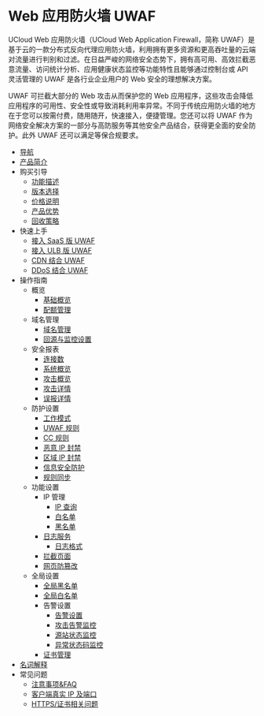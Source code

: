 # Web 应用防火墙 UWAF

UCloud Web 应用防火墙（UCloud Web Application Firewall，简称 UWAF）是基于云的一款分布式反向代理应用防火墙，利用拥有更多资源和更高吞吐量的云端对流量进行判别和过滤。在日益严峻的网络安全态势下，拥有高可用、高效拦截恶意流量、访问统计分析、应用健康状态监控等功能特性且能够通过控制台或 API 灵活管理的 UWAF 是各行业企业用户的 Web 安全的理想解决方案。

UWAF 可拦截大部分的 Web 攻击从而保护您的 Web 应用程序，这些攻击会降低应用程序的可用性、安全性或导致消耗利用率异常。不同于传统应用防火墙的地方在于您可以按需付费，随用随开，快速接入，便捷管理。您还可以将 UWAF 作为网络安全解决方案的一部分与高防服务等其他安全产品结合，获得更全面的安全防护。此外 UWAF 还可以满足等保合规要求。

- [导航](/uewaf/README)
- [产品简介](/uewaf/products/Illustrate)
- 购买引导
  - [功能描述](/uewaf/steer/Introduction)
  - [版本选择](/uewaf/steer/Version_selection)
  - [价格说明](/uewaf/steer/Price)
  - [产品优势](/uewaf/steer/Advantage)
  - [回收策略](/uewaf/steer/Recycling_strategy)
- 快速上手
  - [接入 SaaS 版 UWAF](/uewaf/use/Access_UWAF)
  - [接入 ULB 版 UWAF](/uewaf/use/ULB_with_UWAF)
  - [CDN 结合 UWAF](/uewaf/use/CDN_with_UWAF)
  - [DDoS 结合 UWAF](/uewaf/use/DDOS_with_UWAF)
- 操作指南
  - 概览
    - [基础概览](/uewaf/features/info/Info)
    - [配额管理](/uewaf/features/info/Quota_management)
    <!--* [IPv6设置](/uewaf/features/info/IPv6)-->
  - 域名管理
    - [域名管理](/uewaf/features/domain/Domain_set)
    - [回源与监控设置](/uewaf/features/domain/Monitor_set)
  - 安全报表
    - [连接数](/uewaf/features/report/concurrent_conn)
    - [系统概览](/uewaf/features/report/Website_overview)
    - [攻击概览](/uewaf/features/report/Attack_analysis)
    - [攻击详情](/uewaf/features/report/Attack_details)
    - [误报详情](/uewaf/features/report/False_positive)
  - 防护设置
    - [工作模式](/uewaf/features/rule/Mode)
    - [UWAF 规则](/uewaf/features/rule/UWAF_rule)
    - [CC 规则](/uewaf/features/rule/CC_rule)
    - [恶意 IP 封禁](/uewaf/features/rule/Malicious_ip)
    - [区域 IP 封禁](/uewaf/features/rule/Regional_ban)
    - [信息安全防护](/uewaf/features/rule/Information_security)
    - [规则同步](/uewaf/features/rule/Rule_sync)
  - 功能设置
    - IP 管理
      - [IP 查询](/uewaf/features/expand/IP_query)
      - [白名单](/uewaf/features/expand/White_list)
      - [黑名单](/uewaf/features/expand/Black_list)
    - [日志服务](/uewaf/features/expand/Logs)
      - [日志格式](/uewaf/features/expand/logs_format)
    - [拦截页面](/uewaf/features/expand/Intercept_page)
    - [网页防篡改](/uewaf/features/expand/Prevent_tampering)
  - 全局设置
    - [全局黑名单](/uewaf/global/black_list)
    - [全局白名单](/uewaf/global/white_list)
    - 告警设置
      - [告警设置](/uewaf/global/message/alert)
      - [攻击告警监控](/uewaf/global/message/attack_alert)
      - [源站状态监控](/uewaf/global/message/status_alert)
      - [异常状态码监控](/uewaf/global/message/Exception_Alert)
    - [证书管理](/uewaf/global/certificate_management)
- [名词解释](/uewaf/_glossary)
- 常见问题
  - [注意事项&FAQ](/uewaf/problem/FAQ)
  - [客户端真实 IP 及端口](/uewaf/problem/Get_realip)
  - [HTTPS/证书相关问题](/uewaf/problem/HTTPS_and_SSL)
